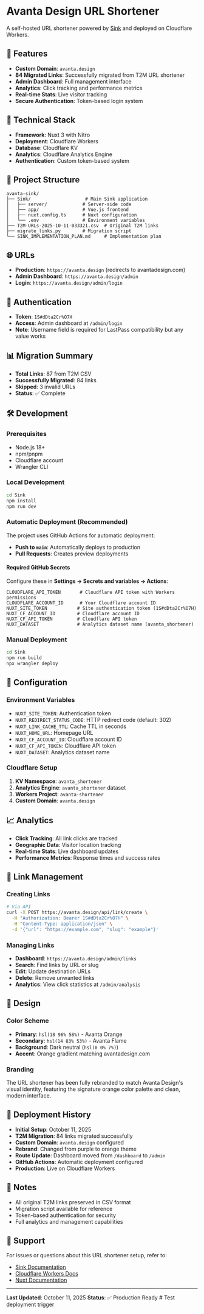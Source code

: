 # Avanta Design URL Shortener

A self-hosted URL shortener powered by [Sink](https://github.com/denolehov/sink) and deployed on Cloudflare Workers.

## 🚀 Features

- **Custom Domain**: `avanta.design`
- **84 Migrated Links**: Successfully migrated from T2M URL shortener
- **Admin Dashboard**: Full management interface
- **Analytics**: Click tracking and performance metrics
- **Real-time Stats**: Live visitor tracking
- **Secure Authentication**: Token-based login system

## 🔧 Technical Stack

- **Framework**: Nuxt 3 with Nitro
- **Deployment**: Cloudflare Workers
- **Database**: Cloudflare KV
- **Analytics**: Cloudflare Analytics Engine
- **Authentication**: Custom token-based system

## 📁 Project Structure

```
avanta-sink/
├── Sink/                    # Main Sink application
│   ├── server/             # Server-side code
│   ├── app/                # Vue.js frontend
│   ├── nuxt.config.ts      # Nuxt configuration
│   └── .env                # Environment variables
├── T2M-URLs-2025-10-11-033321.csv  # Original T2M links
├── migrate_links.py        # Migration script
└── SINK_IMPLEMENTATION_PLAN.md     # Implementation plan
```

## 🌐 URLs

- **Production**: `https://avanta.design` (redirects to avantadesign.com)
- **Admin Dashboard**: `https://avanta.design/admin`
- **Login**: `https://avanta.design/admin/login`

## 🔐 Authentication

- **Token**: `1S#dDta2Cr%O7H`
- **Access**: Admin dashboard at `/admin/login`
- **Note**: Username field is required for LastPass compatibility but any value works

## 📊 Migration Summary

- **Total Links**: 87 from T2M CSV
- **Successfully Migrated**: 84 links
- **Skipped**: 3 invalid URLs
- **Status**: ✅ Complete

## 🛠️ Development

### Prerequisites

- Node.js 18+
- npm/pnpm
- Cloudflare account
- Wrangler CLI

### Local Development

```bash
cd Sink
npm install
npm run dev
```

### Automatic Deployment (Recommended)

The project uses GitHub Actions for automatic deployment:

- **Push to `main`**: Automatically deploys to production
- **Pull Requests**: Creates preview deployments

#### Required GitHub Secrets

Configure these in **Settings → Secrets and variables → Actions**:

```
CLOUDFLARE_API_TOKEN       # Cloudflare API token with Workers permissions
CLOUDFLARE_ACCOUNT_ID      # Your Cloudflare account ID
NUXT_SITE_TOKEN           # Site authentication token (1S#dDta2Cr%O7H)
NUXT_CF_ACCOUNT_ID        # Cloudflare account ID
NUXT_CF_API_TOKEN         # Cloudflare API token
NUXT_DATASET              # Analytics dataset name (avanta_shortener)
```

### Manual Deployment

```bash
cd Sink
npm run build
npx wrangler deploy
```

## 🔧 Configuration

### Environment Variables

- `NUXT_SITE_TOKEN`: Authentication token
- `NUXT_REDIRECT_STATUS_CODE`: HTTP redirect code (default: 302)
- `NUXT_LINK_CACHE_TTL`: Cache TTL in seconds
- `NUXT_HOME_URL`: Homepage URL
- `NUXT_CF_ACCOUNT_ID`: Cloudflare account ID
- `NUXT_CF_API_TOKEN`: Cloudflare API token
- `NUXT_DATASET`: Analytics dataset name

### Cloudflare Setup

1. **KV Namespace**: `avanta_shortener`
2. **Analytics Engine**: `avanta_shortener` dataset
3. **Workers Project**: `avanta-shortener`
4. **Custom Domain**: `avanta.design`

## 📈 Analytics

- **Click Tracking**: All link clicks are tracked
- **Geographic Data**: Visitor location tracking
- **Real-time Stats**: Live dashboard updates
- **Performance Metrics**: Response times and success rates

## 🔗 Link Management

### Creating Links

```bash
# Via API
curl -X POST https://avanta.design/api/link/create \
  -H "Authorization: Bearer 1S#dDta2Cr%O7H" \
  -H "Content-Type: application/json" \
  -d '{"url": "https://example.com", "slug": "example"}'
```

### Managing Links

- **Dashboard**: `https://avanta.design/admin/links`
- **Search**: Find links by URL or slug
- **Edit**: Update destination URLs
- **Delete**: Remove unwanted links
- **Analytics**: View click statistics at `/admin/analysis`

## 🎨 Design

### Color Scheme

- **Primary**: `hsl(18 96% 58%)` - Avanta Orange
- **Secondary**: `hsl(14 83% 53%)` - Avanta Flame
- **Background**: Dark neutral (`hsl(0 0% 7%)`)
- **Accent**: Orange gradient matching avantadesign.com

### Branding

The URL shortener has been fully rebranded to match Avanta Design's visual identity, featuring the signature orange color palette and clean, modern interface.

## 🚀 Deployment History

- **Initial Setup**: October 11, 2025
- **T2M Migration**: 84 links migrated successfully
- **Custom Domain**: `avanta.design` configured
- **Rebrand**: Changed from purple to orange theme
- **Route Update**: Dashboard moved from `/dashboard` to `/admin`
- **GitHub Actions**: Automatic deployment configured
- **Production**: Live on Cloudflare Workers

## 📝 Notes

- All original T2M links preserved in CSV format
- Migration script available for reference
- Token-based authentication for security
- Full analytics and management capabilities

## 🤝 Support

For issues or questions about this URL shortener setup, refer to:

- [Sink Documentation](https://github.com/denolehov/sink)
- [Cloudflare Workers Docs](https://developers.cloudflare.com/workers/)
- [Nuxt Documentation](https://nuxt.com/)

---

**Last Updated**: October 11, 2025
**Status**: ✅ Production Ready
#   T e s t   d e p l o y m e n t   t r i g g e r  
 